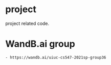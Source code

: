 # project
project related code.


# WandB.ai group
    - https://wandb.ai/uiuc-cs547-2021sp-group36
    
